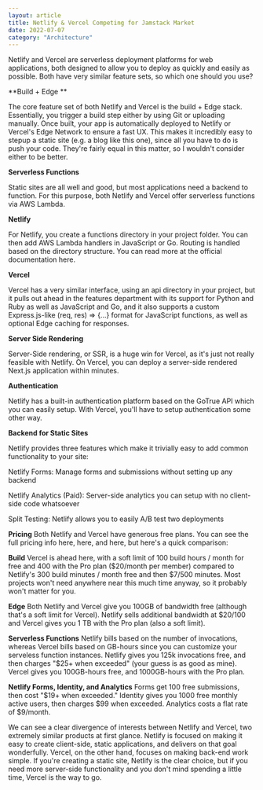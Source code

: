 ```yaml
---
layout: article
title: Netlify & Vercel Competing for Jamstack Market
date: 2022-07-07
category: "Architecture"
---
```


Netlify and Vercel are serverless deployment platforms for web applications, both designed to allow you to deploy as quickly and easily as possible. Both have very similar feature sets, so which one should you use? 

<!-- excerpt -->

**Build + Edge **

The core feature set of both Netlify and Vercel is the build + Edge stack. Essentially, you trigger a build step either by using Git or uploading manually. Once built, your app is automatically deployed to Netlify or Vercel's Edge Network to ensure a fast UX. This makes it incredibly easy to stepup a static site (e.g. a blog like this one), since all you have to do is push your code. They're fairly equal in this matter, so I wouldn't consider either to be better.

**Serverless Functions**

Static sites are all well and good, but most applications need a backend to function. For this purpose, both Netlify and Vercel offer serverless functions via AWS Lambda.

**Netlify**

For Netlify, you create a functions directory in your project folder. You can then add AWS Lambda handlers in JavaScript or Go. Routing is handled based on the directory structure. You can read more at the official documentation here.

**Vercel**

Vercel has a very similar interface, using an api directory in your project, but it pulls out ahead in the features department with its support for Python and Ruby as well as JavaScript and Go, and it also supports a custom Express.js-like (req, res) => {...} format for JavaScript functions, as well as optional Edge caching for responses.

**Server Side Rendering**

Server-Side rendering, or SSR, is a huge win for Vercel, as it's just not really feasible with Netlify. On Vercel, you can deploy a server-side rendered Next.js application within minutes.

**Authentication**

Netlify has a built-in authentication platform based on the GoTrue API which you can easily setup. With Vercel, you'll have to setup authentication some other way.

**Backend for Static Sites**

Netlify provides three features which make it trivially easy to add common functionality to your site:

Netlify Forms: Manage forms and submissions without setting up any backend

Netlify Analytics (Paid): Server-side analytics you can setup with no client-side code whatsoever

Split Testing: Netlify allows you to easily A/B test two deployments

**Pricing**
Both Netlify and Vercel have generous free plans. You can see the full pricing info here, here, and here, but here's a quick comparison:

**Build**
Vercel is ahead here, with a soft limit of 100 build hours / month for free and 400 with the Pro plan ($20/month per member) compared to Netlify's 300 build minutes / month free and then $7/500 minutes. Most projects won't need anywhere near this much time anyway, so it probably won't matter for you.

**Edge**
Both Netlify and Vercel give you 100GB of bandwidth free (although that's a soft limit for Vercel). Netlify sells additional bandwidth at $20/100 and Vercel gives you 1 TB with the Pro plan (also a soft limit).

**Serverless Functions**
Netlify bills based on the number of invocations, whereas Vercel bills based on GB-hours since you can customize your serveless function instances. Netlify gives you 125k invocations free, and then charges "$25+ when exceeded" (your guess is as good as mine). Vercel gives you 100GB-hours free, and 1000GB-hours with the Pro plan.

**Netlify Forms, Identity, and Analytics**
Forms get 100 free submissions, then cost "$19+ when exceeded." Identity gives you 1000 free monthly active users, then charges $99 when exceeded. Analytics costs a flat rate of $9/month.

We can see a clear divergence of interests between Netlify and Vercel, two extremely similar products at first glance. Netlify is focused on making it easy to create client-side, static applications, and delivers on that goal wonderfully. Vercel, on the other hand, focuses on making back-end work simple. If you're creating a static site, Netlify is the clear choice, but if you need more server-side functionality and you don't mind spending a little time, Vercel is the way to go.